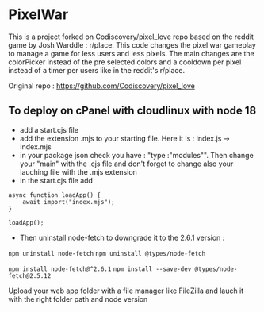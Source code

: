 # PixelWar

This is a project forked on Codiscovery/pixel_love repo based on the reddit game by Josh Warddle : r/place. 
This code changes the pixel war gameplay to manage a game for less users and less pixels. The main changes are the colorPicker instead of the pre selected colors and a cooldown per pixel instead of a timer per users like in the reddit's r/place.

Original repo : https://github.com/Codiscovery/pixel_love

## To deploy on cPanel with cloudlinux with node 18

- add a start.cjs file 
- add the extension .mjs to your starting file. Here it is : index.js -> index.mjs
- in your package json check you have : "type :"modules"". Then change your "main" with the .cjs file and don't forget to change also your lauching file with the .mjs extension 
- in the start.cjs file add 

````
async function loadApp() {
    await import("index.mjs");
}

loadApp();
````

- Then uninstall node-fetch to downgrade it to the 2.6.1 version : 

`npm uninstall node-fetch`
`npm uninstall @types/node-fetch`

`npm install node-fetch@^2.6.1`
`npm install --save-dev @types/node-fetch@2.5.12`

Upload your web app folder with a file manager like FileZilla and lauch it with the right folder path and node version




